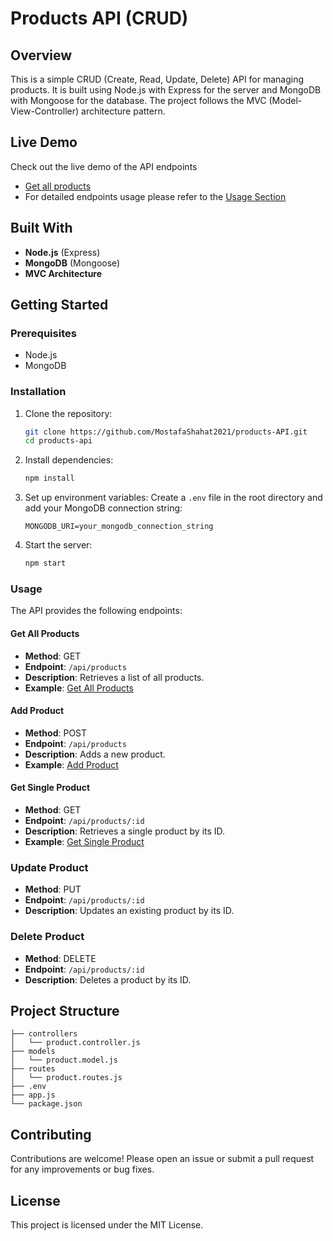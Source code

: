 # Products API (CRUD)

## Overview
This is a simple CRUD (Create, Read, Update, Delete) API for managing products. It is built using Node.js with Express for the server and MongoDB with Mongoose for the database. The project follows the MVC (Model-View-Controller) architecture pattern.

## Live Demo
Check out the live demo of the API endpoints 
- [Get all products](https://products-pl95bev8g-mostafashahat2021s-projects.vercel.app/api/products/)
- For detailed endpoints usage please refer to the [Usage Section](#Usage)
## Built With
- **Node.js** (Express)
- **MongoDB** (Mongoose)
- **MVC Architecture**

## Getting Started

### Prerequisites
- Node.js
- MongoDB

### Installation
1. Clone the repository:
   ```bash
   git clone https://github.com/MostafaShahat2021/products-API.git
   cd products-api
   ```

2. Install dependencies:
   ```bash
   npm install
   ```

3. Set up environment variables:
   Create a `.env` file in the root directory and add your MongoDB connection string:
   ```env
   MONGODB_URI=your_mongodb_connection_string
   ```

4. Start the server:
   ```bash
   npm start
   ```

### Usage
The API provides the following endpoints:

#### Get All Products
- **Method**: GET
- **Endpoint**: `/api/products`
- **Description**: Retrieves a list of all products.
- **Example**: [Get All Products](https://products-pl95bev8g-mostafashahat2021s-projects.vercel.app/api/products)

#### Add Product
- **Method**: POST
- **Endpoint**: `/api/products`
- **Description**: Adds a new product.
- **Example**: [Add Product](https://products-pl95bev8g-mostafashahat2021s-projects.vercel.app/api/products)

#### Get Single Product
- **Method**: GET
- **Endpoint**: `/api/products/:id`
- **Description**: Retrieves a single product by its ID.
- **Example**: [Get Single Product](https://products-pl95bev8g-mostafashahat2021s-projects.vercel.app/api/products/66bfa8d11d52e2c3b4c604e8)

### Update Product
- **Method**: PUT
- **Endpoint**: `/api/products/:id`
- **Description**: Updates an existing product by its ID.

### Delete Product
- **Method**: DELETE
- **Endpoint**: `/api/products/:id`
- **Description**: Deletes a product by its ID.

## Project Structure
```
├── controllers
│   └── product.controller.js
├── models
│   └── product.model.js
├── routes
│   └── product.routes.js
├── .env
├── app.js
└── package.json
```

## Contributing
Contributions are welcome! Please open an issue or submit a pull request for any improvements or bug fixes.

## License
This project is licensed under the MIT License.
